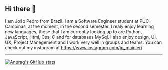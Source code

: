 ## Hi there 👋

I am João Pedro from Brazil. I am a Software Engineer student at PUC-Campinas, at the moment, in the second semester. I realy enjoy learning new languages, those that I am currently looking up to are Python, JavaScript, Html, Css, C and for databases MySql. I also enjoy design, UI, UX, Project Manegement and I work very well in groups and teams. You can check out my instagram at <https://www.instagram.com/jp_mainieri>
***

[![Anurag's GitHub stats](https://github-readme-stats.vercel.app/api?username=Jp-mainieri)](https://github.com/anuraghazra/github-readme-stats&theme=dark)

